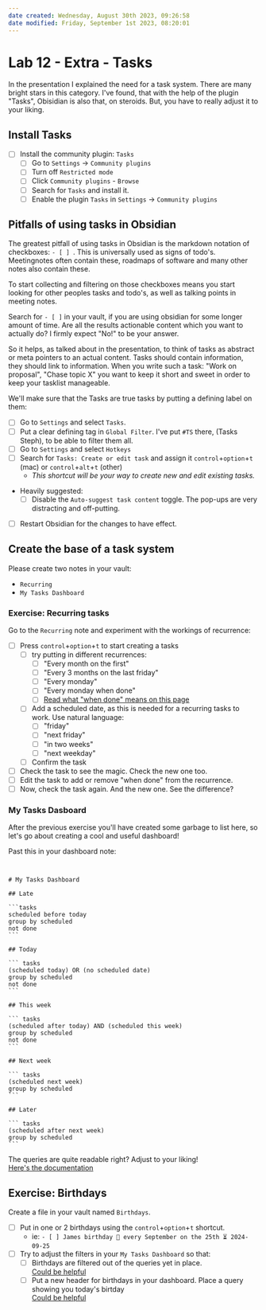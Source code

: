 ```yaml
---
date created: Wednesday, August 30th 2023, 09:26:58
date modified: Friday, September 1st 2023, 08:20:01
---
```


# Lab 12 - Extra - Tasks

In the presentation I explained the need for a task system. There are many bright stars in this category. I've found, that with the help of the plugin "Tasks", Obisidian is also that, on steroids. But, you have to really adjust it to your liking.

## Install Tasks

- [ ] Install the community plugin: `Tasks`
    - [ ] Go to `Settings` -> `Community plugins`
    - [ ] Turn off `Restricted mode`
    - [ ] Click `Community plugins` - `Browse`
    - [ ] Search for `Tasks` and install it.
    - [ ] Enable the plugin `Tasks` in `Settings` -> `Community plugins`

## Pitfalls of using tasks in Obsidian

The greatest pitfall of using tasks in Obsidian is the markdown notation of checkboxes: `- [ ] `. This is universally used as signs of todo's. Meetingnotes often contain these, roadmaps of software and many other notes also contain these.

To start collecting and filtering on those checkboxes means you start looking for other peoples tasks and todo's, as well as talking points in meeting notes.

Search for `- [ ]` in your vault, if you are using obsidian for some longer amount of time. Are all the results actionable content which you want to actually do? I firmly expect "No!" to be your answer.

So it helps, as talked about in the presentation, to think of tasks as abstract or meta pointers to an actual content. Tasks should contain information, they should link to information. When you write such a task: "Work on proposal", "Chase topic X" you want to keep it short and sweet in order to keep your tasklist manageable.

We'll make sure that the Tasks are true tasks by putting a defining label on them:

- [ ] Go to `Settings` and select `Tasks`.
- [ ] Put a clear defining tag in `Global Filter`. I've put `#TS` there, (Tasks Steph), to be able to filter them all.
- [ ] Go to `Settings` and select `Hotkeys`
- [ ] Search for `Tasks: Create or edit task` and assign it `control`+`option`+`t` (mac) or `control`+`alt`+`t` (other)
    - *This shortcut will be your way to create new and edit existing tasks.*
- Heavily suggested:
    - [ ] Disable the `Auto-suggest task content` toggle. The pop-ups are very distracting and off-putting.
- [ ] Restart Obsidian for the changes to have effect.

## Create the base of a task system

Please create two notes in your vault:

- `Recurring`
- `My Tasks Dashboard`

### Exercise: Recurring tasks

Go to the `Recurring` note and experiment with the workings of recurrence:

- [ ] Press `control`+`option`+`t` to start creating a tasks
    - [ ] try putting in different recurrences:
        - [ ] "Every month on the first"
        - [ ] "Every 3 months on the last friday"
        - [ ] "Every monday"
        - [ ] "Every monday when done"
        - [ ] [Read what "when done" means on this page](https://publish.obsidian.md/tasks/Getting+Started/Recurring+Tasks)
    - [ ] Add a scheduled date, as this is needed for a recurring tasks to work. Use natural language:
        - [ ] "friday"
        - [ ] "next friday"
        - [ ] "in two weeks"
        - [ ] "next weekday"
    - [ ] Confirm the task
- [ ] Check the task to see the magic. Check the new one too.
- [ ] Edit the task to add or remove "when done" from the recurrence.
- [ ] Now, check the task again. And the new one. See the difference?

### My Tasks Dasboard

After the previous exercise you'll have created some garbage to list here, so let's go about creating a cool and useful dashboard!

Past this in your dashboard note:

<pre><code>

# My Tasks Dashboard

## Late

```tasks
scheduled before today
group by scheduled
not done
```

## Today

``` tasks
(scheduled today) OR (no scheduled date)
group by scheduled
not done
```

## This week

``` tasks
(scheduled after today) AND (scheduled this week)
group by scheduled
not done
```

## Next week

``` tasks
(scheduled next week)
group by scheduled
```

## Later

``` tasks
(scheduled after next week)
group by scheduled
```
</code></pre>

The queries are quite readable right? Adjust to your liking!  
[Here's the documentation](https://publish.obsidian.md/tasks/Queries/About+Queries)

## Exercise: Birthdays

Create a file in your vault named `Birthdays`.

- [ ] Put in one or 2 birthdays using the `control`+`option`+`t` shortcut.
    - ie: `- [ ] James birthday 🔁 every September on the 25th ⏳ 2024-09-25 `
- [ ] Try to adjust the filters in your `My Tasks Dashboard` so that:
    - [ ] Birthdays are filtered out of the queries yet in place.  
          [Could be helpful](https://publish.obsidian.md/tasks/Queries/Filters#Filters%20for%20File%20Properties)
    - [ ] Put a new header for birthdays in your dashboard. Place a query showing you today's birtday  
          [Could be helpful](https://publish.obsidian.md/tasks/Queries/Filters#Searching%20for%20dates)
